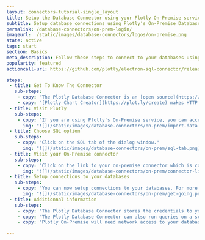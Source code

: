 ```yaml
---
layout: connectors-tutorial-single_layout
title: Setup the Database Connector using your Plotly On-Premise service
subtitle: Setup database connections using Plotly's On-Premise Database Connector
permalink: /database-connectors/on-prem-login/
imageurl:  /static/images/database-connectors/logos/on-premise.png
state: active
tags: start
section: Basics
meta_description: Follow these steps to connect to your databases using Plotly On-Premise
popularity: featured
actioncall-url: https://github.com/plotly/electron-sql-connector/releases

steps:
 - title: Get To Know The Connector
   sub-steps:
    - copy: "The Plotly Database Connector is an [open source](https://github.com/plotly/plotly-database-connector) web server and application that provides an interface between the [Plotly Chart Creator](https://plot.ly/create) and your databases and datastores."
    - copy: "[Plotly Chart Creator](https://plot.ly/create) makes HTTP requests directly to the Database Connector from the web browser. The Database Connector listens for these requests and makes queries to your configured databases or datastores."
 - title: Visit Plotly
   sub-steps:
    - copy: "If you are using Plotly's On-Premise service, you can access Plotly's platform at your Plotly base domain as it was set-up by your IT departmeent; often it is of the form 'plotly.your-company-name.com'. We will use the latter domain throughout this tutorial. To start using the Plotly Database Connector as an on-premise user, visit 'plotly.your-company-name.com/create' and click on 'Import' in the top-right corner."
      img: "![](/static/images/database-connectors/on-prem/import-data.png)"
 - title: Choose SQL option
   sub-steps:
    - copy: "Click on the SQL tab of the dialog window."
      img: "![](/static/images/database-connectors/on-prem/sql-tab.png)"
 - title: Visit your On-Premise connector
   sub-steps:
    - copy: "Click on the link to your on-premise connector which is configured to your company-name domain. Clicking on the link should bring you to 'plotly.your-company-name.com/external-data-connector'. In future, you may of course, visit the database connector directly at 'plotly.your-company-name.com/external-data-connector' without heading to 'plotly.your-company-name.com/create' first if you wish to add or modify your connections."
      img: "![](/static/images/database-connectors/on-prem/connector-link.png)"
 - title: Setup connections to your databases
   sub-steps:
    - copy: "You can now setup connections to your databases. For more specific guidance, visit the tutorial for your database visit [our full list](/database-connectors) that includes [MySQL](/database-connectors/mysql), [MS SQL](https://help.plot.ly/database-connectors/mssql/), [PostgreSQL](/plotly-databases/postgres), [MariaDB](/plotly-databases/mariadb), [Redshift](/database-connectors/redshift), [Apache Drill and Parquet files](/database-connectors/apache-drill), [S3](/database-connectors/s3), [Elasticsearch](/database-connectors/elasticsearch) or [request a new one](https://plotly.typeform.com/to/KUiCSl) if you do not see what you want."
      img: "![](/static/images/database-connectors/on-prem/get-going.png)"
 - title: Additionnal information
   sub-steps:
    - copy: "The Plotly Database Connector stores the credentials to your databases. When the Database Connector runs on your On-Premise account, these credentials only need to be saved to the connector by one user. All users of Plotly On-Premise will have access to the databases and datastores that get configured."
    - copy: "The Plotly Database Connector can also run queries on a schedule ([see tutorial](/database-connectors/schedule-query)). The Plotly Database Connector will save the results of the queries to user accounts in the Plotly On-Premise server through the [Plotly Grids API](https://api.plot.ly/v2)."
    - copy: "Plotly On-Premise will need network access to your databases or datastores. If you would like to run the Plotly Database Connector on a separate server than Plotly or if you would like only a few users to have access to your databases, then you can run the Plotly Database Connector as a desktop app ([see tutorial](/database-connectors/personal-login)) or as a headless server app ([more information](https://github.com/plotly/plotly-database-connector#run-as-headless-server))."

---
```

